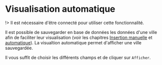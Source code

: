 # Visualisation automatique

!> Il est nécessaire d'être connecté pour utiliser cette fonctionnalité.

Il est possible de sauvegarder en base de données les données d'une ville afin de faciliter leur visualisation (voir les chapitres [Insertion manuelle](utilisation/insertion-manuelle) et [automatique](utilisation/insertion-automatique)). La visualtion automatique permet d'afficher une ville sauvegardée.

Il vous suffit de choisir les différents champs et de cliquer sur `Afficher`.